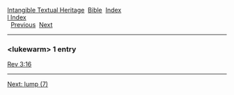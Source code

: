 [Intangible Textual Heritage](../../index)  [Bible](../index) 
[Index](index)   
[l Index](_l_)  
  [Previous](c06964)  [Next](c06966) 

------------------------------------------------------------------------

### &lt;lukewarm&gt; 1 entry

[Rev 3:16](../kjv/rev003.htm#016)  

------------------------------------------------------------------------

[Next: lump (7)](c06966)
